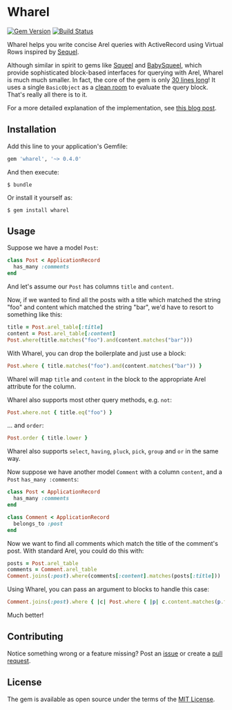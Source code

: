 # Wharel

[![Gem Version](https://badge.fury.io/rb/wharel.svg)][gem]
[![Build Status](https://travis-ci.org/shioyama/wharel.svg?branch=master)][travis]

[gem]: https://rubygems.org/gems/wharel
[travis]: https://travis-ci.org/shioyama/wharel

Wharel helps you write concise Arel queries with ActiveRecord using Virtual
Rows inspired by
[Sequel](http://sequel.jeremyevans.net/rdoc/files/doc/virtual_rows_rdoc.html).

Although similar in spirit to gems like
[Squeel](https://github.com/activerecord-hackery/squeel) and
[BabySqueel](https://github.com/rzane/baby_squeel), which provide sophisticated
block-based interfaces for querying with Arel, Wharel is much much smaller. In
fact, the core of the gem is only [30 lines
long](https://github.com/shioyama/wharel/blob/master/lib/wharel.rb)! It uses a
single `BasicObject` as a [clean
room](https://www.sethvargo.com/the-cleanroom-pattern/) to evaluate
the query block. That's really all there is to it.

For a more detailed explanation of the implementation, see [this blog
post](https://dejimata.com/2018/5/30/arel-with-wharel).

## Installation

Add this line to your application's Gemfile:

```ruby
gem 'wharel', '~> 0.4.0'
```

And then execute:

    $ bundle

Or install it yourself as:

    $ gem install wharel

## Usage

Suppose we have a model `Post`:

```ruby
class Post < ApplicationRecord
  has_many :comments
end
```

And let's assume our `Post` has columns `title` and `content`.

Now, if we wanted to find all the posts with a title which matched the string
"foo" and content which matched the string "bar", we'd have to resort to
something like this:

```ruby
title = Post.arel_table[:title]
content = Post.arel_table[:content]
Post.where(title.matches("foo").and(content.matches("bar")))
```

With Wharel, you can drop the boilerplate and just use a block:

```ruby
Post.where { title.matches("foo").and(content.matches("bar")) }
```

Wharel will map `title` and `content` in the block to the appropriate Arel
attribute for the column.

Wharel also supports most other query methods, e.g. `not`:

```ruby
Post.where.not { title.eq("foo") }
```

... and `order`:

```ruby
Post.order { title.lower }
```

Wharel also supports `select`, `having`, `pluck`, `pick`, `group` and `or` in the same way.

Now suppose we have another model `Comment` with a column `content`, and a
`Post` `has_many :comments`:

```ruby
class Post < ApplicationRecord
  has_many :comments
end

class Comment < ApplicationRecord
  belongs_to :post
end
```

Now we want to find all comments which match the title of the comment's post.
With standard Arel, you could do this with:

```ruby
posts = Post.arel_table
comments = Comment.arel_table
Comment.joins(:post).where(comments[:content].matches(posts[:title]))
```

Using Wharel, you can pass an argument to blocks to handle this case:

```ruby
Comment.joins(:post).where { |c| Post.where { |p| c.content.matches(p.title) } }
```

Much better!

## Contributing

Notice something wrong or a feature missing? Post an
[issue](https://github.com/shioyama/wharel/issues) or create a [pull
request](https://github.com/shioyama/wharel/pulls).

## License

The gem is available as open source under the terms of the [MIT License](https://opensource.org/licenses/MIT).
